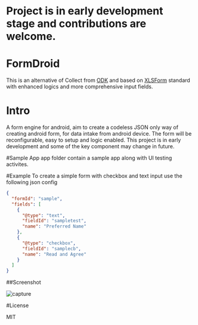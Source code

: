 # Project is in early development stage and contributions are welcome.

# FormDroid
This is an alternative of Collect from [ODK](https://opendatakit.org/) and based on [XLSForm](http://xlsform.org/) standard with enhanced logics and more comprehensive input fields.

# Intro
A form engine for android, aim to create a codeless JSON only way of creating android form, for data intake from android device. The form will be reconfigurable, easy to setup and logic enabled. This project is in early development and some of the key component may change in future.

#Sample App
app folder contain a sample app along with UI testing activites.

#Example
To create a simple form with checkbox and text input use the following json config

```json
{
  "formId": "sample",
  "fields": [
    {   
      "@type": "text",
      "fieldId": "sampletest",
      "name": "Preferred Name"
    },
    {
      "@type": "checkbox",
      "fieldId": "samplecb",
      "name": "Read and Agree"
    }
  ]
}
```
##Screenshot

![capture](https://cloud.githubusercontent.com/assets/6682969/8553721/47276dba-24b3-11e5-84cd-3a6a35e3cb33.PNG)

#License

MIT

